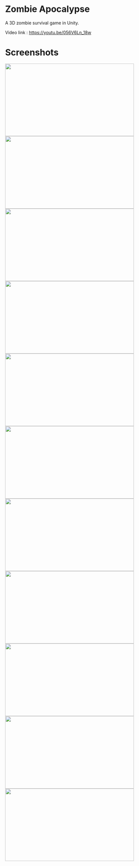# Zombie Apocalypse

A 3D zombie survival game in Unity.

Video link : https://youtu.be/056V6Ln_18w

# Screenshots

<img src="https://github.com/thdgeorge/Unity-Zombie-Apocalypse/blob/master/Screenshots/Screenshot%201%20Web.jpg" width="416" height="234" /> 
<img src="https://github.com/thdgeorge/Unity-Zombie-Apocalypse/blob/master/Screenshots/Screenshot%202%20Web.jpg" width="416" height="234" /> 
<img src="https://github.com/thdgeorge/Unity-Zombie-Apocalypse/blob/master/Screenshots/Screenshot%203%20Web.jpg" width="416" height="234" /> 
<img src="https://github.com/thdgeorge/Unity-Zombie-Apocalypse/blob/master/Screenshots/Screenshot%204%20Web.jpg" width="416" height="234" /> 
<img src="https://github.com/thdgeorge/Unity-Zombie-Apocalypse/blob/master/Screenshots/Screenshot%205%20Web.jpg" width="416" height="234" /> 
<img src="https://github.com/thdgeorge/Unity-Zombie-Apocalypse/blob/master/Screenshots/Screenshot%206%20Web.jpg" width="416" height="234" /> 
<img src="https://github.com/thdgeorge/Unity-Zombie-Apocalypse/blob/master/Screenshots/Screenshot%207%20Web.jpg" width="416" height="234" /> 
<img src="https://github.com/thdgeorge/Unity-Zombie-Apocalypse/blob/master/Screenshots/Screenshot%208%20Web.jpg" width="416" height="234" /> 
<img src="https://github.com/thdgeorge/Unity-Zombie-Apocalypse/blob/master/Screenshots/Screenshot%209%20Web.jpg" width="416" height="234" /> 
<img src="https://github.com/thdgeorge/Unity-Zombie-Apocalypse/blob/master/Screenshots/Screenshot%2010%20Web.jpg" width="416" height="234" /> 
<img src="https://github.com/thdgeorge/Unity-Zombie-Apocalypse/blob/master/Screenshots/Screenshot%2011%20Web.jpg" width="416" height="234" />

